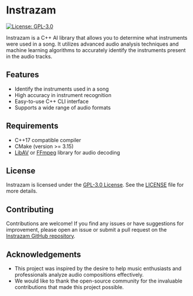 # Instrazam

[![License: GPL-3.0](https://img.shields.io/badge/License-GPL%203.0-blue.svg)](https://opensource.org/licenses/GPL-3.0)

Instrazam is a C++ AI library that allows you to determine what instruments were used in a song. It utilizes advanced audio analysis techniques and machine learning algorithms to accurately identify the instruments present in the audio tracks.

## Features

- Identify the instruments used in a song
- High accuracy in instrument recognition
- Easy-to-use C++ CLI interface
- Supports a wide range of audio formats

## Requirements

- C++17 compatible compiler
- CMake (version >= 3.15)
- [LibAV](https://libav.org/) or [FFmpeg](https://ffmpeg.org/) library for audio decoding

## License

Instrazam is licensed under the [GPL-3.0 License](https://opensource.org/licenses/GPL-3.0). See the [LICENSE](LICENSE) file for more details.

## Contributing

Contributions are welcome! If you find any issues or have suggestions for improvement, please open an issue or submit a pull request on the [Instrazam GitHub repository](https://github.com/Sorzus-michael/Instrazam).

## Acknowledgements

- This project was inspired by the desire to help music enthusiasts and professionals analyze audio compositions effectively.
- We would like to thank the open-source community for the invaluable contributions that made this project possible.




